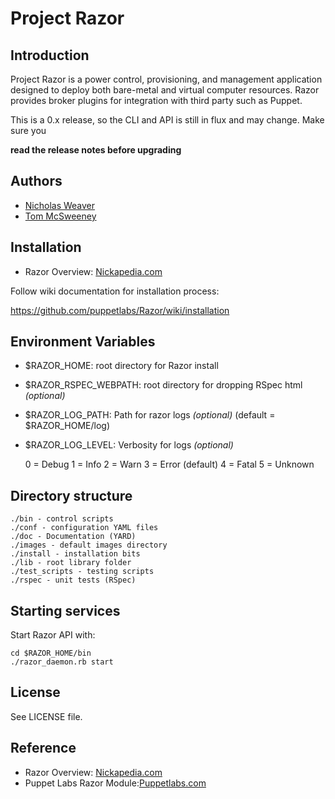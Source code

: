 # Project Razor

## Introduction

Project Razor is a power control, provisioning, and management application
designed to deploy both bare-metal and virtual computer resources. Razor
provides broker plugins for integration with third party such as Puppet.

This is a 0.x release, so the CLI and API is still in flux and may change. Make sure you

__read the release notes before upgrading__

## Authors

* [Nicholas Weaver](https://github.com/lynxbat)
* [Tom McSweeney](https://github.com/tjmcs)

## Installation

* Razor Overview: [Nickapedia.com](http://nickapedia.com/2012/05/21/lex-parsimoniae-cloud-provisioning-with-a-razor)

Follow wiki documentation for installation process:

https://github.com/puppetlabs/Razor/wiki/installation

## Environment Variables
* $RAZOR_HOME: root directory for Razor install
* $RAZOR_RSPEC_WEBPATH: root directory for dropping RSpec html _(optional)_
* $RAZOR_LOG_PATH: Path for razor logs _(optional)_ (default = $RAZOR_HOME/log)
* $RAZOR_LOG_LEVEL: Verbosity for logs _(optional)_

    0 = Debug
    1 = Info
    2 = Warn
    3 = Error (default)
    4 = Fatal
    5 = Unknown

## Directory structure
    ./bin - control scripts
    ./conf - configuration YAML files
    ./doc - Documentation (YARD)
    ./images - default images directory
    ./install - installation bits
    ./lib - root library folder
    ./test_scripts - testing scripts
    ./rspec - unit tests (RSpec)

## Starting services

Start Razor API with:

    cd $RAZOR_HOME/bin
    ./razor_daemon.rb start

## License

See LICENSE file.

## Reference

* Razor Overview: [Nickapedia.com](http://nickapedia.com/2012/05/21/lex-parsimoniae-cloud-provisioning-with-a-razor)
* Puppet Labs Razor Module:[Puppetlabs.com](http://puppetlabs.com/blog/introducing-razor-a-next-generation-provisioning-solution/)
